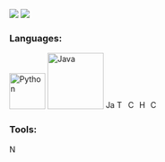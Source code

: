 ![](https://github.com/WiggleGiggle/github-stats/blob/master/generated/overview.svg)
![](https://github.com/WiggleGiggle/github-stats/blob/master/generated/languages.svg)

### Languages:
<img src='./images/PythonLogo.png' alt='Python' width='64px' height='64px'>
<img src='' alt='Java' width='100px' height='100px'>
<img src='' alt='JavaScript' width='16px' height='16px'>
<img src='' alt='TypeScript' width='16px' height='16px'>
<img src='' alt='C++' width='16px' height='16px'>
<img src='' alt='HTML' width='16px' height='16px'>
<img src='' alt='CSS' width='16px' height='16px'>

<br>

### Tools:
<img src='' alt='Node.js' width='16px' height='16px'>
